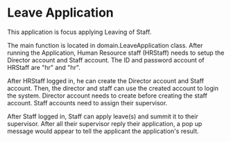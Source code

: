 # Leave Application
This application is focus applying Leaving of Staff.

The main function is located in domain.LeaveApplication class. 
After running the Application, Human Resource staff (HRStaff)
needs to setup the Director account and Staff account. The ID 
and password account of HRStaff are "hr" and "hr".

After HRStaff logged in, he can create the Director account 
and Staff account. Then, the director and staff can use the 
created account to login the system. Director account needs
to create before creating the staff account. Staff accounts
need to assign their supervisor.

After Staff logged in, Staff can apply leave(s) and summit it
to their supervisor. After all their supervisor reply their
application, a pop up message would appear to tell the 
applicant the application's result.
